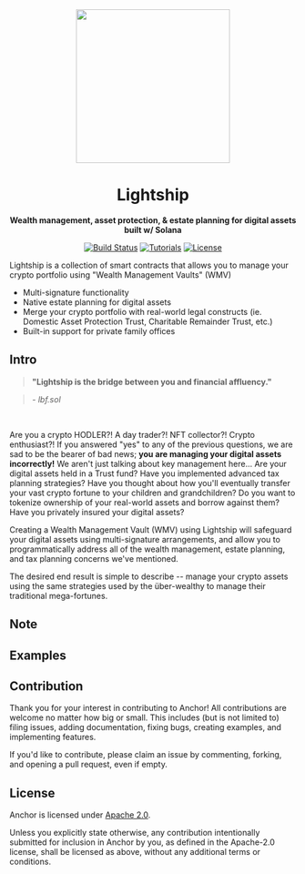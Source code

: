 <div align="center">
  <img height="270x" src="https://lbf-webapp-storage111843-nonprod.s3.amazonaws.com/public/lightship.png?width=746&height=746" />

  <h1>Lightship</h1>

  <p>
    <strong>Wealth management, asset protection, & estate planning for digital assets built w/ Solana</strong>
  </p>

  <p>
    <a href="https://github.com/Lightbeam-Financial/lightship/actions"><img alt="Build Status" src="https://github.com/project-serum/anchor/actions/workflows/tests.yaml/badge.svg" /></a>
    <a href="https://lightbeam.finance/learn"><img alt="Tutorials" src="https://img.shields.io/badge/docs-tutorials-blueviolet" /></a>
    <a href="https://opensource.org/licenses/Apache-2.0"><img alt="License" src="https://img.shields.io/github/license/project-serum/anchor?color=blueviolet" /></a>
  </p>
</div>

Lightship is a collection of smart contracts that allows you to manage your crypto portfolio using "Wealth Management Vaults" (WMV)

- Multi-signature functionality
- Native estate planning for digital assets
- Merge your crypto portfolio with real-world legal constructs (ie. Domestic Asset Protection Trust, Charitable Remainder Trust, etc.)
- Built-in support for private family offices


## Intro

>  **"Lightship is the bridge between you and financial affluency."**

> *- lbf.sol*

<br/>

Are you a crypto HODLER?! A day trader?! NFT collector?! Crypto enthusiast?! If you answered "yes" to any of the previous questions, we are sad to be the bearer of bad news; **you are managing your digital assets incorrectly!** We aren't just talking about key management here... Are your digital assets held in a Trust fund? Have you implemented advanced tax planning strategies? Have you thought about how you'll eventually transfer your vast crypto fortune to your children and grandchildren? Do you want to tokenize ownership of your real-world assets and borrow against them? Have you privately insured your digital assets? 

Creating a Wealth Management Vault (WMV) using Lightship will safeguard your digital assets using multi-signature arrangements, and allow you to programmatically address all of the wealth management, estate planning, and tax planning concerns we've mentioned.

The desired end result is simple to describe -- manage your crypto assets using the same strategies used by the über-wealthy to manage their traditional mega-fortunes.


## Note


## Examples


## Contribution

Thank you for your interest in contributing to Anchor! All contributions are welcome no
matter how big or small. This includes (but is not limited to) filing issues,
adding documentation, fixing bugs, creating examples, and implementing features.

If you'd like to contribute, please claim an issue by commenting, forking, and
opening a pull request, even if empty.

## License

Anchor is licensed under [Apache 2.0](./LICENSE).

Unless you explicitly state otherwise, any contribution intentionally submitted
for inclusion in Anchor by you, as defined in the Apache-2.0 license, shall be
licensed as above, without any additional terms or conditions.
